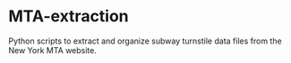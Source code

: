 # MTA-extraction
Python scripts to extract and organize subway turnstile data files from the New York MTA website.
